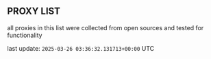 ## PROXY LIST

all proxies in this list were collected from open sources and tested for functionality

last update: `2025-03-26 03:36:32.131713+00:00` UTC